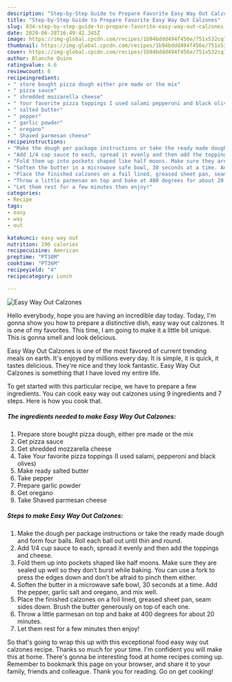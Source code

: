 ```yaml
---
description: "Step-by-Step Guide to Prepare Favorite Easy Way Out Calzones"
title: "Step-by-Step Guide to Prepare Favorite Easy Way Out Calzones"
slug: 834-step-by-step-guide-to-prepare-favorite-easy-way-out-calzones
date: 2020-06-28T16:49:42.345Z
image: https://img-global.cpcdn.com/recipes/1b94bddd494f456e/751x532cq70/easy-way-out-calzones-recipe-main-photo.jpg
thumbnail: https://img-global.cpcdn.com/recipes/1b94bddd494f456e/751x532cq70/easy-way-out-calzones-recipe-main-photo.jpg
cover: https://img-global.cpcdn.com/recipes/1b94bddd494f456e/751x532cq70/easy-way-out-calzones-recipe-main-photo.jpg
author: Blanche Quinn
ratingvalue: 4.6
reviewcount: 8
recipeingredient:
- " store bought pizza dough either pre made or the mix"
- " pizza sauce"
- " shredded mozzarella cheese"
- " Your favorite pizza toppings I used salami pepperoni and black olives"
- " salted butter"
- " pepper"
- " garlic powder"
- " oregano"
- " Shaved parmesan cheese"
recipeinstructions:
- "Make the dough per package instructions or take the ready made dough and form four balls. Roll each ball out until thin and round."
- "Add 1/4 cup sauce to each, spread it evenly and then add the toppings and cheese."
- "Fold them up into pockets shaped like half moons. Make sure they are sealed up well so they don’t burst while baking. You can use a fork to press the edges down and don’t be afraid to pinch them either."
- "Soften the butter in a microwave safe bowl, 30 seconds at a time. Add the pepper, garlic salt and oregano, and mix well."
- "Place the finished calzones on a foil lined, greased sheet pan, seam sides down. Brush the butter generously on top of each one."
- "Throw a little parmesan on top and bake at 400 degrees for about 20 minutes."
- "Let them rest for a few minutes then enjoy!"
categories:
- Recipe
tags:
- easy
- way
- out

katakunci: easy way out 
nutrition: 196 calories
recipecuisine: American
preptime: "PT38M"
cooktime: "PT36M"
recipeyield: "4"
recipecategory: Lunch

---
```



![Easy Way Out Calzones](https://img-global.cpcdn.com/recipes/1b94bddd494f456e/751x532cq70/easy-way-out-calzones-recipe-main-photo.jpg)

Hello everybody, hope you are having an incredible day today. Today, I'm gonna show you how to prepare a distinctive dish, easy way out calzones. It is one of my favorites. This time, I am going to make it a little bit unique. This is gonna smell and look delicious.

Easy Way Out Calzones is one of the most favored of current trending meals on earth. It's enjoyed by millions every day. It is simple, it is quick, it tastes delicious. They're nice and they look fantastic. Easy Way Out Calzones is something that I have loved my entire life.




To get started with this particular recipe, we have to prepare a few ingredients. You can cook easy way out calzones using 9 ingredients and 7 steps. Here is how you cook that.

<!--inarticleads1-->

##### The ingredients needed to make Easy Way Out Calzones:

1. Prepare  store bought pizza dough, either pre made or the mix
1. Get  pizza sauce
1. Get  shredded mozzarella cheese
1. Take  Your favorite pizza toppings (I used salami, pepperoni and black olives)
1. Make ready  salted butter
1. Take  pepper
1. Prepare  garlic powder
1. Get  oregano
1. Take  Shaved parmesan cheese




<!--inarticleads2-->

##### Steps to make Easy Way Out Calzones:

1. Make the dough per package instructions or take the ready made dough and form four balls. Roll each ball out until thin and round.
1. Add 1/4 cup sauce to each, spread it evenly and then add the toppings and cheese.
1. Fold them up into pockets shaped like half moons. Make sure they are sealed up well so they don’t burst while baking. You can use a fork to press the edges down and don’t be afraid to pinch them either.
1. Soften the butter in a microwave safe bowl, 30 seconds at a time. Add the pepper, garlic salt and oregano, and mix well.
1. Place the finished calzones on a foil lined, greased sheet pan, seam sides down. Brush the butter generously on top of each one.
1. Throw a little parmesan on top and bake at 400 degrees for about 20 minutes.
1. Let them rest for a few minutes then enjoy!




So that's going to wrap this up with this exceptional food easy way out calzones recipe. Thanks so much for your time. I'm confident you will make this at home. There's gonna be interesting food at home recipes coming up. Remember to bookmark this page on your browser, and share it to your family, friends and colleague. Thank you for reading. Go on get cooking!
